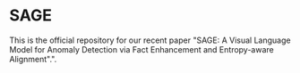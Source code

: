 # SAGE
This is the official repository for our recent paper "SAGE: A Visual Language Model for Anomaly Detection via Fact Enhancement and Entropy-aware Alignment".".
